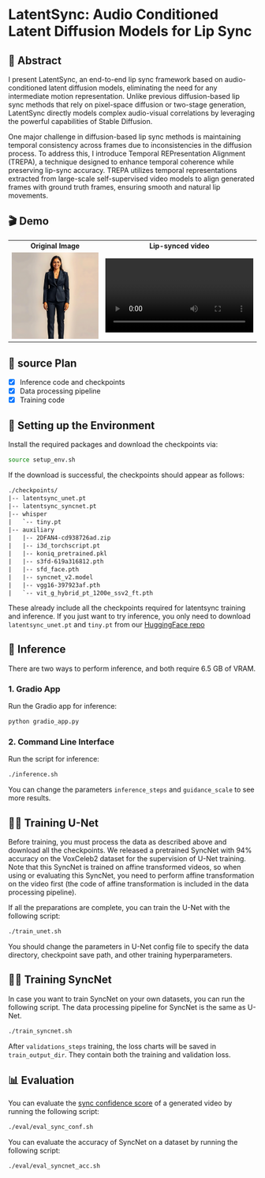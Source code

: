 # LatentSync: Audio Conditioned Latent Diffusion Models for Lip Sync

## 📖 Abstract

I present LatentSync, an end-to-end lip sync framework based on audio-conditioned latent diffusion models, eliminating the need for any intermediate motion representation. Unlike previous diffusion-based lip sync methods that rely on pixel-space diffusion or two-stage generation, LatentSync directly models complex audio-visual correlations by leveraging the powerful capabilities of Stable Diffusion.

One major challenge in diffusion-based lip sync methods is maintaining temporal consistency across frames due to inconsistencies in the diffusion process. To address this, I introduce Temporal REPresentation Alignment (TREPA), a technique designed to enhance temporal coherence while preserving lip-sync accuracy. TREPA utilizes temporal representations extracted from large-scale self-supervised video models to align generated frames with ground truth frames, ensuring smooth and natural lip movements.

## 🎬 Demo

<table class="center">
  <tr style="font-weight: bolder;text-align:center;">
        <td width="50%"><b>Original Image</b></td>
        <td width="50%"><b>Lip-synced video</b></td>
  </tr>
  <tr>
    <td>
      <img src="https://raw.githubusercontent.com/Saif-Ustad/LipSync/main/assets/generated_inputs_for_model/Input_Image_1.png" width="300">
    </td>
    <td>
      <video src="https://raw.githubusercontent.com/Saif-Ustad/LipSync/main/generatedOutput/video_out7.mp4" controls preload></video>
    </td>
  </tr>
</table>


## 📑 source Plan

- [x] Inference code and checkpoints
- [x] Data processing pipeline
- [x] Training code

## 🔧 Setting up the Environment

Install the required packages and download the checkpoints via:

```bash
source setup_env.sh
```

If the download is successful, the checkpoints should appear as follows:

```
./checkpoints/
|-- latentsync_unet.pt
|-- latentsync_syncnet.pt
|-- whisper
|   `-- tiny.pt
|-- auxiliary
|   |-- 2DFAN4-cd938726ad.zip
|   |-- i3d_torchscript.pt
|   |-- koniq_pretrained.pkl
|   |-- s3fd-619a316812.pth
|   |-- sfd_face.pth
|   |-- syncnet_v2.model
|   |-- vgg16-397923af.pth
|   `-- vit_g_hybrid_pt_1200e_ssv2_ft.pth
```

These already include all the checkpoints required for latentsync training and inference. If you just want to try inference, you only need to download `latentsync_unet.pt` and `tiny.pt` from our [HuggingFace repo](https://huggingface.co/ByteDance/LatentSync)

## 🚀 Inference

There are two ways to perform inference, and both require 6.5 GB of VRAM.

### 1. Gradio App

Run the Gradio app for inference:

```bash
python gradio_app.py
```

### 2. Command Line Interface

Run the script for inference:

```bash
./inference.sh
```

You can change the parameters `inference_steps` and `guidance_scale` to see more results.

## 🏋️‍♂️ Training U-Net

Before training, you must process the data as described above and download all the checkpoints. We released a pretrained SyncNet with 94% accuracy on the VoxCeleb2 dataset for the supervision of U-Net training. Note that this SyncNet is trained on affine transformed videos, so when using or evaluating this SyncNet, you need to perform affine transformation on the video first (the code of affine transformation is included in the data processing pipeline).

If all the preparations are complete, you can train the U-Net with the following script:

```bash
./train_unet.sh
```

You should change the parameters in U-Net config file to specify the data directory, checkpoint save path, and other training hyperparameters.

## 🏋️‍♂️ Training SyncNet

In case you want to train SyncNet on your own datasets, you can run the following script. The data processing pipeline for SyncNet is the same as U-Net. 

```bash
./train_syncnet.sh
```

After `validations_steps` training, the loss charts will be saved in `train_output_dir`. They contain both the training and validation loss.

## 📊 Evaluation

You can evaluate the [sync confidence score](https://www.robots.ox.ac.uk/~vgg/publications/2016/Chung16a/chung16a.pdf) of a generated video by running the following script:

```bash
./eval/eval_sync_conf.sh
```

You can evaluate the accuracy of SyncNet on a dataset by running the following script:

```bash
./eval/eval_syncnet_acc.sh
```
